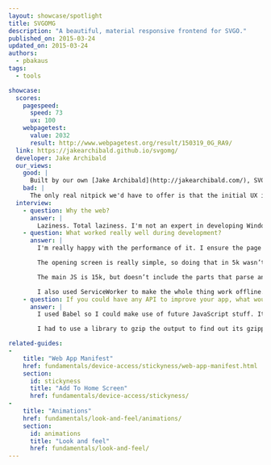 ```yaml
---
layout: showcase/spotlight
title: SVGOMG
description: "A beautiful, material responsive frontend for SVGO."
published_on: 2015-03-24
updated_on: 2015-03-24
authors:
  - pbakaus
tags: 
  - tools

showcase:
  scores:
    pagespeed:
      speed: 73
      ux: 100
    webpagetest:
      value: 2032
      result: http://www.webpagetest.org/result/150319_0G_RA9/
  link: https://jakearchibald.github.io/svgomg/
  developer: Jake Archibald
  our_views:
    good: |
      Built by our own [Jake Archibald](http://jakearchibald.com/), SVGOMG is an almost perfect example of a fully responsive and capable tool written with web technologies. It features a beautiful Material Design look, ServiceWorker ensures that the app loads quickly and is available offline, and the transitions are smooth on mobile.
    bad: |
      The only real nitpick we'd have to offer is that the initial UX is confusing due to the main UI missing. Other than that, job well done!
  interview:
    - question: Why the web?
      answer: |
        Laziness. Total laziness. I'm not an expert in developing Windows native apps, I'm not an expert in OSX native apps, nor am I an expert in creating native apps for iOS, Android, Windows Phone or Linux. I can however do the web, and that one skill set let me build something *once* that worked on all those platforms.
    - question: What worked really well during development?
      answer: |
        I'm really happy with the performance of it. I ensure the page renders before JS is available. In fact, it gets to first render with only 5k of HTML with some inlined CSS and SVG. The main scripts and CSS are all loaded in the background. This means the site appears to load in 1.5s even on 3G with an empty cache, and most of that is DNS and SSL.

        The opening screen is really simple, so doing that in 5k wasn’t a challenge. It really bothers me that so many sites wait on JS for their first render, some even require their JS to make further requests before rendering. This pushes 3G render time towards 10s – as a mobile user I know I wouldn’t put up with that.

        The main JS is 15k, but doesn’t include the parts that parse and minify the SVG, that’s loaded as an extra phase in the background. It’s great because interactivity lands really quickly, and the user doesn’t notice the extra loading. If the user manages to select an SVG before that script is available, the loading of that script appears to be part of the processing time.

        I also used ServiceWorker to make the whole thing work offline. Working offline is a pretty cool feature, but I’m mostly doing it for performance. Subsequent visits to SVGOMG render almost instantly, whatever connection the user has. Given the variations in mobile connectivity, that’s really valuable!
    - question: If you could have any API to improve your app, what would it be?
      answer: |
        I used Babel so I could make use of future JavaScript stuff. It'd be great to have some of that working natively in the platform. Specifically, async/await, arrow functions, argument defaults and destructuring.

        I had to use a library to gzip the output to find out its gzipped size. Using a library for this is kinda annoying as that code is already in the browser for HTTP stuff, there's just no API to it. Ideally it should be some kind of transform stream so I can count the size of the output without having the whole thing in memory.

related-guides:
-
    title: "Web App Manifest"
    href: fundamentals/device-access/stickyness/web-app-manifest.html
    section:
      id: stickyness
      title: "Add To Home Screen"
      href: fundamentals/device-access/stickyness/
-
    title: "Animations"
    href: fundamentals/look-and-feel/animations/
    section:
      id: animations
      title: "Look and feel"
      href: fundamentals/look-and-feel/
---
```

